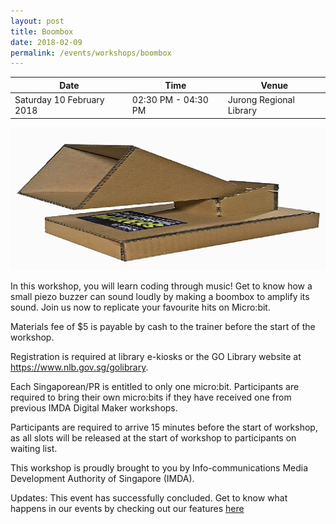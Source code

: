 ```yaml
---
layout: post
title: Boombox
date: 2018-02-09
permalink: /events/workshops/boombox
---
```


| Date | Time | Venue |
|--------|---|---|
| Saturday 10 February 2018 | 02:30 PM - 04:30 PM | Jurong Regional Library |

![hi](/images/events/workshops-and-exhibitions/Boombox-banner.jpg)

In this workshop, you will learn coding through music! Get to know how a small piezo buzzer can sound loudly by making a boombox to amplify its sound. Join us now to replicate your favourite hits on Micro:bit.

 

Materials fee of $5 is payable by cash to the trainer before the start of the workshop.

 

Registration is required at library e-kiosks or the GO Library website at https://www.nlb.gov.sg/golibrary.

 

Each Singaporean/PR is entitled to only one micro:bit. Participants are required to bring their own micro:bits if they have received one from previous IMDA Digital Maker workshops.

 

Participants are required to arrive 15 minutes before the start of workshop, as all slots will be released at the start of workshop to participants on waiting list.

 

This workshop is proudly brought to you by Info-communications Media Development Authority of Singapore (IMDA).

Updates: This event has successfully concluded. Get to know what happens in our events by checking out our features <a href="" target="_blank">here</a>
